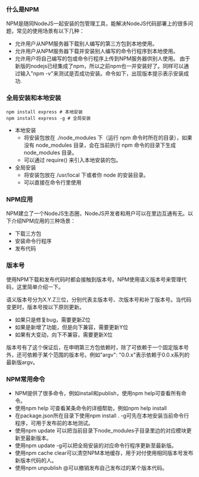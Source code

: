 ### 什么是NPM
NPM是随同NodeJS一起安装的包管理工具，能解决NodeJS代码部署上的很多问题，常见的使用场景有以下几种：
- 允许用户从NPM服务器下载别人编写的第三方包到本地使用。
- 允许用户从NPM服务器下载并安装别人编写的命令行程序到本地使用。
- 允许用户将自己编写的包或命令行程序上传到NPM服务器供别人使用。
由于新版的nodejs已经集成了npm，所以之前npm也一并安装好了。同样可以通过输入"npm -v"来测试是否成功安装。命令如下，出现版本提示表示安装成功.  

### 全局安装和本地安装
```
npm install express # 本地安装
npm install express -g # 全局安装
```
- 本地安装
  - 将安装包放在 ./node_modules 下（运行 npm 命令时所在的目录），如果没有 node_modules 目录，会在当前执行 npm 命令的目录下生成 node_modules 目录。
  - 可以通过 require() 来引入本地安装的包。
- 全局安装
  - 将安装包放在 /usr/local 下或者你 node 的安装目录。
  - 可以直接在命令行里使用  

### NPM应用
NPM建立了一个NodeJS生态圈，NodeJS开发者和用户可以在里边互通有无。以下介绍NPM应用的三种场景：
- 下载三方包
- 安装命令行程序
- 发布代码

### 版本号
使用NPM下载和发布代码时都会接触到版本号。NPM使用语义版本号来管理代码，这里简单介绍一下。

语义版本号分为X.Y.Z三位，分别代表主版本号、次版本号和补丁版本号。当代码变更时，版本号按以下原则更新。
- 如果只是修复bug，需要更新Z位
- 如果是新增了功能，但是向下兼容，需要更新Y位
- 如果有大变动，向下不兼容，需要更新X位  

版本号有了这个保证后，在申明第三方包依赖时，除了可依赖于一个固定版本号外，还可依赖于某个范围的版本号。例如"argv": "0.0.x"表示依赖于0.0.x系列的最新版argv。

### NPM常用命令
- NPM提供了很多命令，例如install和publish，使用npm help可查看所有命令。
- 使用npm help <command>可查看某条命令的详细帮助，例如npm help install
- 在package.json所在目录下使用npm install . -g可先在本地安装当前命令行程序，可用于发布前的本地测试。
- 使用npm update <package>可以把当前目录下node_modules子目录里边的对应模块更新至最新版本。
- 使用npm update <package> -g可以把全局安装的对应命令行程序更新至最新版。
- 使用npm cache clear可以清空NPM本地缓存，用于对付使用相同版本号发布新版本代码的人。
- 使用npm unpublish <package>@<version>可以撤销发布自己发布过的某个版本代码。
